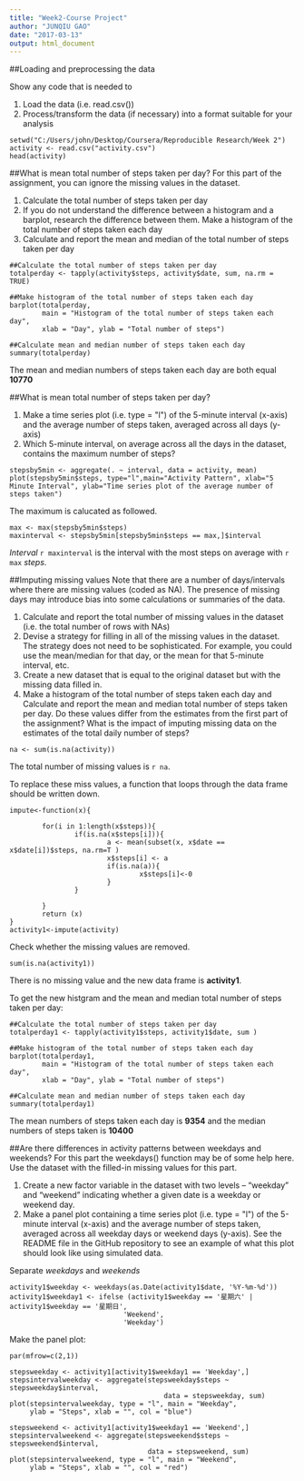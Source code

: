 ```yaml
---
title: "Week2-Course Project"
author: "JUNQIU GAO"
date: "2017-03-13"
output: html_document
---
```

##Loading and preprocessing the data

Show any code that is needed to  
1. Load the data (i.e. read.csv())  
2. Process/transform the data (if necessary) into a format suitable for your analysis  

```{r}
setwd("C:/Users/john/Desktop/Coursera/Reproducible Research/Week 2")
activity <- read.csv("activity.csv")
head(activity)
```

##What is mean total number of steps taken per day?
For this part of the assignment, you can ignore the missing values in the dataset.  

1. Calculate the total number of steps taken per day  
2. If you do not understand the difference between a histogram and a barplot, research the difference between them. Make a histogram of the total number of steps taken each day  
3. Calculate and report the mean and median of the total number of steps taken per day

```{r}
##Calculate the total number of steps taken per day
totalperday <- tapply(activity$steps, activity$date, sum, na.rm = TRUE)

##Make histogram of the total number of steps taken each day
barplot(totalperday, 
        main = "Histogram of the total number of steps taken each day", 
        xlab = "Day", ylab = "Total number of steps")

##Calculate mean and median number of steps taken each day
summary(totalperday)
```

The mean and median numbers of steps taken each day are both equal **10770**

##What is mean total number of steps taken per day?
1. Make a time series plot (i.e. type = "l") of the 5-minute interval (x-axis) and the average number of steps taken, averaged across all days (y-axis)  
2. Which 5-minute interval, on average across all the days in the dataset, contains the maximum number of steps?  


```{r}
stepsby5min <- aggregate(. ~ interval, data = activity, mean)
plot(stepsby5min$steps, type="l",main="Activity Pattern", xlab="5 Minute Interval", ylab="Time series plot of the average number of steps taken")
```


  The maximum is calucated as followed.  


```{r}
max <- max(stepsby5min$steps)
maxinterval <- stepsby5min[stepsby5min$steps == max,]$interval
```
 
*Interval* `r maxinterval` is the interval with the most steps on average with `r max` *steps*.

##Imputing missing values
Note that there are a number of days/intervals where there are missing values (coded as NA). The presence of missing days may introduce bias into some calculations or summaries of the data.  

1. Calculate and report the total number of missing values in the dataset (i.e. the total number of rows with NAs)  
2. Devise a strategy for filling in all of the missing values in the dataset. The strategy does not need to be sophisticated. For example, you could use the mean/median for that day, or the mean for that 5-minute interval, etc.  
3. Create a new dataset that is equal to the original dataset but with the missing data filled in.  
4. Make a histogram of the total number of steps taken each day and Calculate and report the mean and median total number of steps taken per day. Do these values differ from the estimates from the first part of the assignment? What is the impact of imputing missing data on the estimates of the total daily number of steps?  

```{r}
na <- sum(is.na(activity))

```

The total number of missing values is `r na`.    


To replace these miss values, a function that loops through the data frame should be written down.  

```{r}
impute<-function(x){
        
        for(i in 1:length(x$steps)){
                if(is.na(x$steps[i])){
                        a <- mean(subset(x, x$date == x$date[i])$steps, na.rm=T )
                        x$steps[i] <- a
                        if(is.na(a)){
                                x$steps[i]<-0
                        }
                }
                
        }
        return (x)
}
activity1<-impute(activity)
```

Check whether the missing values are removed.  

```{r}
sum(is.na(activity1))
```

There is no missing value and the new data frame is **activity1**.  


To get the new histgram and the mean and median total number of steps taken per day:  

```{r}
##Calculate the total number of steps taken per day
totalperday1 <- tapply(activity1$steps, activity1$date, sum )

##Make histogram of the total number of steps taken each day
barplot(totalperday1, 
        main = "Histogram of the total number of steps taken each day", 
        xlab = "Day", ylab = "Total number of steps")

##Calculate mean and median number of steps taken each day
summary(totalperday1)
```
The mean numbers of steps taken each day is **9354** and the median numbers of steps taken is **10400**  


##Are there differences in activity patterns between weekdays and weekends?
For this part the weekdays() function may be of some help here. Use the dataset with the filled-in missing values for this part.  

1. Create a new factor variable in the dataset with two levels – “weekday” and “weekend” indicating whether a given date is a weekday or weekend day.  
2. Make a panel plot containing a time series plot (i.e. type = "l") of the 5-minute interval (x-axis) and the average number of steps taken, averaged across all weekday days or weekend days (y-axis). See the README file in the GitHub repository to see an example of what this plot should look like using simulated data.  

Separate *weekdays* and *weekends*  

```{r}
activity1$weekday <- weekdays(as.Date(activity1$date, '%Y-%m-%d'))
activity1$weekday1 <- ifelse (activity1$weekday == '星期六' | activity1$weekday == '星期日',
                            'Weekend', 
                            'Weekday') 

```

Make the panel plot:  

```{r}
par(mfrow=c(2,1))

stepsweekday <- activity1[activity1$weekday1 == 'Weekday',]
stepsintervalweekday <- aggregate(stepsweekday$steps ~ stepsweekday$interval,
                                      data = stepsweekday, sum)
plot(stepsintervalweekday, type = "l", main = "Weekday",
     ylab = "Steps", xlab = "", col = "blue")

stepsweekend <- activity1[activity1$weekday1 == 'Weekend',]
stepsintervalweekend <- aggregate(stepsweekend$steps ~ stepsweekend$interval,
                                  data = stepsweekend, sum)
plot(stepsintervalweekend, type = "l", main = "Weekend",
     ylab = "Steps", xlab = "", col = "red")
```

